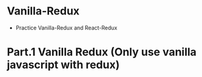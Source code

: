 # Vanilla-Redux

- Practice Vanilla-Redux and React-Redux

# Part.1 Vanilla Redux (Only use vanilla javascript with redux)
